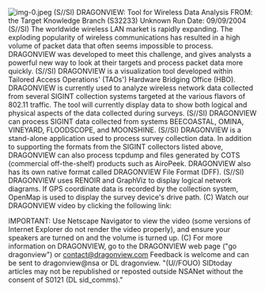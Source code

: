 ![img-0.jpeg](img-0.jpeg)
(S//SI) DRAGONVIEW: Tool for Wireless Data Analysis
FROM: the Target Knowledge Branch (S32233)
Unknown
Run Date: 09/09/2004
(S//SI) The worldwide wireless LAN market is rapidly expanding. The exploding popularity of wireless communications has resulted in a high volume of packet data that often seems impossible to process. DRAGONVIEW was developed to meet this challenge, and gives analysts a powerful new way to look at their targets and process packet data more quickly.
(S//SI) DRAGONVIEW is a visualization tool developed within Tailored Access Operations' (TAOs') Hardware Bridging Office (HBO). DRAGONVIEW is currently used to analyze wireless network data collected from several SIGINT collection systems targeted at the various flavors of 802.11 traffic. The tool will currently display data to show both logical and physical aspects of the data collected during surveys.
(S//SI) DRAGONVIEW can process SIGINT data collected from systems BEECOASTAL, OMINA, VINEYARD, FLOODSCOPE, and MOONSHINE.
(S//SI) DRAGONVIEW is a stand-alone application used to process survey collection data. In addition to supporting the formats from the SIGINT collectors listed above, DRAGONVIEW can also process tcpdump and files generated by COTS (commercial off-the-shelf) products such as AiroPeek. DRAGONVIEW also has its own native format called DRAGONVIEW File Format (DFF).
(S//SI) DRAGONVIEW uses RENOIR and GraphViz to display logical network diagrams. If GPS coordinate data is recorded by the collection system, OpenMap is used to display the survey device's drive path.
(C) Watch our DRAGONVIEW video by clicking the following link:

IMPORTANT: Use Netscape Navigator to view the video (some versions of Internet Explorer do not render the video properly), and ensure your speakers are turned on and the volume is turned up.
(C) For more information on DRAGONVIEW, go to the DRAGONVIEW web page ("go dragonview") or contact@dragonview.com Feedback is welcome and can be sent to dragonview@nsa or DL dragonview.
"(U//FOUO) SIDtoday articles may not be republished or reposted outside NSANet without the consent of S0121 (DL sid_comms)."
